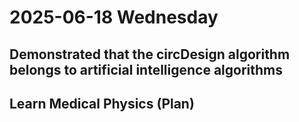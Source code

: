 # 2025-06-18 Wednesday
## Demonstrated that the circDesign algorithm belongs to artificial intelligence algorithms
## Learn Medical Physics (Plan)
